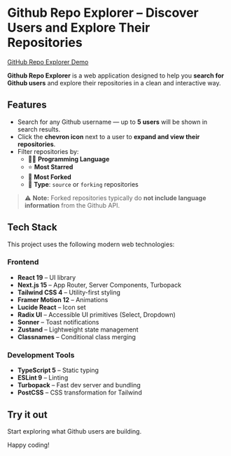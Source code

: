 # Github Repo Explorer – Discover Users and Explore Their Repositories

[GitHub Repo Explorer Demo](https://res.cloudinary.com/dsv9w1ey3/image/upload/v1749197222/github-video/ppvx4chkypupyzqstegx.gif)

**Github Repo Explorer** is a web application designed to help you **search for Github users** and explore their repositories in a clean and interactive way.

## Features

- Search for any Github username — up to **5 users** will be shown in search results.
- Click the **chevron icon** next to a user to **expand and view their repositories**.
- Filter repositories by:
  - 🧑‍💻 **Programming Language**
  - ⭐ **Most Starred**
  - 🍴 **Most Forked**
  - 🧩 **Type**: `source` or `forking` repositories

> ⚠️ **Note:** Forked repositories typically do **not include language information** from the Github API.

## Tech Stack

This project uses the following modern web technologies:

### Frontend

- **React 19** – UI library
- **Next.js 15** – App Router, Server Components, Turbopack
- **Tailwind CSS 4** – Utility-first styling
- **Framer Motion 12** – Animations
- **Lucide React** – Icon set
- **Radix UI** – Accessible UI primitives (Select, Dropdown)
- **Sonner** – Toast notifications
- **Zustand** – Lightweight state management
- **Classnames** – Conditional class merging

### Development Tools

- **TypeScript 5** – Static typing
- **ESLint 9** – Linting
- **Turbopack** – Fast dev server and bundling
- **PostCSS** – CSS transformation for Tailwind

## Try it out

Start exploring what Github users are building.

Happy coding!
